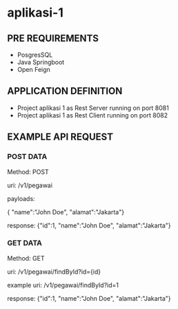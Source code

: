 # aplikasi-1
## PRE REQUIREMENTS

- PosgresSQL
- Java Springboot
- Open Feign

## APPLICATION DEFINITION

- Project aplikasi 1 as Rest Server running on port 8081
- Project aplikasi 1 as Rest Client running on port 8082

## EXAMPLE API REQUEST

### POST DATA

Method: POST

uri: /v1/pegawai

payloads:

{ "name":"John Doe", "alamat":"Jakarta"}

response: {"id":1, "name":"John Doe", "alamat":"Jakarta"}

### GET DATA

Method: GET

uri:  /v1/pegawai/findById?id={id}

example uri:  /v1/pegawai/findById?id=1

response: {"id":1, "name":"John Doe", "alamat":"Jakarta"}

